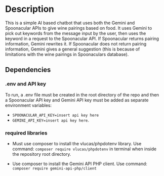 # Description
This is a simple AI based chatbot that uses both the Gemini and Spoonacular APIs to give wine pairings based on food. It uses Gemini to pick out keywords from the message input by the user, then uses the keyword in a request to the Spoonacular API. If Spoonacular returns pairing information, Gemini rewrites it. If Spoonacular does not return pairing information, Gemini gives a general suggestion (this is because of limitations with the wine pairings in Spoonaculars database).

## Dependencies

### .env and API key
To run, a .env file must be created in the root directory of the repo and then a Spoonacular API key and Gemini API key must be added as separate environment variables:
* `SPOONACULAR_API_KEY=insert api key here`
* `GEMINI_API_KEY=insert api key here`.

### required libraries
* Must use composer to install the vlucas/phpdotenv library. Use command: `composer require vlucas/phpdotenv` in terminal when inside the repository root directory.

* Use composer to install the Gemini API PHP client. Use command: `composer require gemini-api-php/client`

